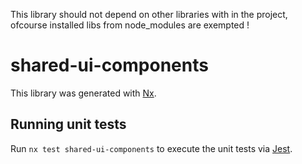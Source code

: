 This library should not depend on other libraries with in the project, ofcourse installed libs from node_modules are exempted !

# shared-ui-components

This library was generated with [Nx](https://nx.dev).

## Running unit tests

Run `nx test shared-ui-components` to execute the unit tests via [Jest](https://jestjs.io).

